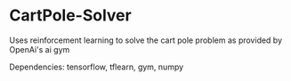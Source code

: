 # CartPole-Solver
Uses reinforcement learning to solve the cart pole problem as provided by OpenAi's ai gym

Dependencies:
tensorflow,
tflearn,
gym,
numpy
